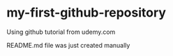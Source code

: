 # my-first-github-repository
Using github tutorial from udemy.com

README.md file was just created manually
